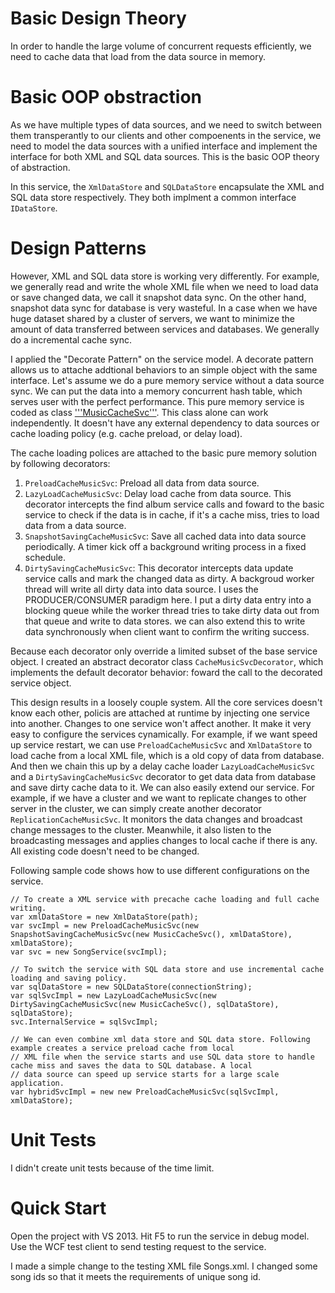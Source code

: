 
# Basic Design Theory

In order to handle the large volume of concurrent requests efficiently, we need to cache data that load from the data source in 
memory. 

# Basic OOP obstraction

As we have multiple types of data sources, and we need to switch between them transperantly to our clients and other 
compoenents in the service, we need to model the data sources with a unified interface and implement the interface for both XML 
and SQL data sources. This is the basic OOP theory of abstraction. 

In this service, the ```XmlDataStore``` and ```SQLDataStore``` encapsulate the XML and SQL data store respectively. They both 
implment a common interface ```IDataStore```.

# Design Patterns

However, XML and SQL data store is working very differently. For example, we generally read and write the whole XML file when
we need to load data or save changed data, we call it snapshot data sync. On the other hand, snapshot data sync for database is very wasteful. 
In a case when we have huge dataset shared by a cluster of servers, we want to minimize the amount of data transferred between
services and databases. We generally do a incremental cache sync. 

I applied the "Decorate Pattern" on the service model. A decorate pattern allows us to attache addtional behaviors to an simple
object with the same interface. Let's assume we do a pure memory service without a data source sync. We can put the data into 
a memory concurrent hash table, which serves user with the perfect performance. This pure memory service is coded as 
class ['''MusicCacheSvc'''](SongSvc/MusicCacheSvc.cs). This class alone can work independently. It doesn't have any external dependency to data sources or
cache loading policy (e.g. cache preload, or delay load). 

The cache loading polices are attached to the basic pure memory solution by following decorators:
1. ```PreloadCacheMusicSvc```: Preload all data from data source. 
2. ```LazyLoadCacheMusicSvc```: Delay load cache from data source. This decorator intercepts the find album service calls and 
foward to the basic service to check if the data is in cache, if it's a cache miss, tries to load data from a data source.
3. ```SnapshotSavingCacheMusicSvc```: Save all cached data into data source periodically. A timer kick off a background writing
process in a fixed schedule. 
4. ```DirtySavingCacheMusicSvc```: This decorator intercepts data update service calls and mark the changed data as dirty. A 
backgroud worker thread will write all dirty data into data source. I uses the PRODUCER/CONSUMER paradigm here. I put a dirty
data entry into a blocking queue while the worker thread tries to take dirty data out from that queue and write to data stores.
we can also extend this to write data synchronously when client want to confirm the writing success.

Because each decorator only override a limited subset of the base service object. I created an abstract decorator class 
```CacheMusicSvcDecorator```, which implements the default decorator behavior: foward the call to the decorated service object. 

This design results in a loosely couple system. All the core services doesn't know each other, policis are attached at runtime
by injecting one service into another. Changes to one service won't affect another. It make it very easy to configure the services cynamically.
For example, if we want speed up service restart, we can use ```PreloadCacheMusicSvc``` and ```XmlDataStore``` to load cache
from a local XML file, which is a old copy of data from database. And then we chain this up by a delay cache loader 
```LazyLoadCacheMusicSvc``` and a ```DirtySavingCacheMusicSvc``` decorator to get data data from database and save dirty cache
data to it. We can also easily extend our service. For example, if we have a cluster and we want to replicate changes to other 
server in the cluster, we can simply create another decorator ```ReplicationCacheMusicSvc```. It monitors the data changes and
broadcast change messages to the cluster. Meanwhile, it also listen to the broadcasting messages and applies changes to local
cache if there is any. All existing code doesn't need to be changed.

Following sample code shows how to use different configurations on the service. 

```
// To create a XML service with precache cache loading and full cache writing.
var xmlDataStore = new XmlDataStore(path);
var svcImpl = new PreloadCacheMusicSvc(new SnapshotSavingCacheMusicSvc(new MusicCacheSvc(), xmlDataStore), xmlDataStore);
var svc = new SongService(svcImpl);

// To switch the service with SQL data store and use incremental cache loading and saving policy.
var sqlDataStore = new SQLDataStore(connectionString);
var sqlSvcImpl = new LazyLoadCacheMusicSvc(new DirtySavingCacheMusicSvc(new MusicCacheSvc(), sqlDataStore), sqlDataStore);
svc.InternalService = sqlSvcImpl;

// We can even combine xml data store and SQL data store. Following example creates a service preload cache from local 
// XML file when the service starts and use SQL data store to handle cache miss and saves the data to SQL database. A local
// data source can speed up service starts for a large scale application.
var hybridSvcImpl = new new PreloadCacheMusicSvc(sqlSvcImpl, xmlDataStore); 
```

# Unit Tests

I didn't create unit tests because of the time limit. 

# Quick Start

Open the project with VS 2013. Hit F5 to run the service in debug model. Use the WCF test client to send testing request to 
the service. 

I made a simple change to the testing XML file Songs.xml. I changed some song ids so that it meets the requirements of unique song id.



